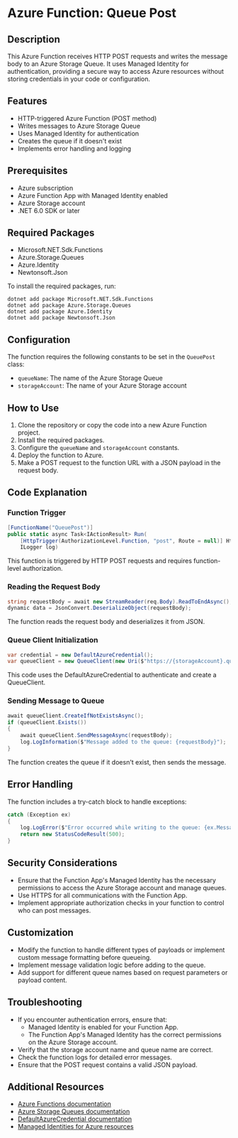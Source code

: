 # Azure Function: Queue Post

## Description
This Azure Function receives HTTP POST requests and writes the message body to an Azure Storage Queue. It uses Managed Identity for authentication, providing a secure way to access Azure resources without storing credentials in your code or configuration.

## Features
- HTTP-triggered Azure Function (POST method)
- Writes messages to Azure Storage Queue
- Uses Managed Identity for authentication
- Creates the queue if it doesn't exist
- Implements error handling and logging

## Prerequisites
- Azure subscription
- Azure Function App with Managed Identity enabled
- Azure Storage account
- .NET 6.0 SDK or later

## Required Packages
- Microsoft.NET.Sdk.Functions
- Azure.Storage.Queues
- Azure.Identity
- Newtonsoft.Json

To install the required packages, run:
```
dotnet add package Microsoft.NET.Sdk.Functions
dotnet add package Azure.Storage.Queues
dotnet add package Azure.Identity
dotnet add package Newtonsoft.Json
```

## Configuration
The function requires the following constants to be set in the `QueuePost` class:

- `queueName`: The name of the Azure Storage Queue
- `storageAccount`: The name of your Azure Storage account

## How to Use
1. Clone the repository or copy the code into a new Azure Function project.
2. Install the required packages.
3. Configure the `queueName` and `storageAccount` constants.
4. Deploy the function to Azure.
5. Make a POST request to the function URL with a JSON payload in the request body.

## Code Explanation

### Function Trigger
```csharp
[FunctionName("QueuePost")]
public static async Task<IActionResult> Run(
    [HttpTrigger(AuthorizationLevel.Function, "post", Route = null)] HttpRequest req,
    ILogger log)
```
This function is triggered by HTTP POST requests and requires function-level authorization.

### Reading the Request Body
```csharp
string requestBody = await new StreamReader(req.Body).ReadToEndAsync();
dynamic data = JsonConvert.DeserializeObject(requestBody);
```
The function reads the request body and deserializes it from JSON.

### Queue Client Initialization
```csharp
var credential = new DefaultAzureCredential();
var queueClient = new QueueClient(new Uri($"https://{storageAccount}.queue.core.windows.net/{queueName}"), credential);
```
This code uses the DefaultAzureCredential to authenticate and create a QueueClient.

### Sending Message to Queue
```csharp
await queueClient.CreateIfNotExistsAsync();
if (queueClient.Exists())
{
    await queueClient.SendMessageAsync(requestBody);
    log.LogInformation($"Message added to the queue: {requestBody}");
}
```
The function creates the queue if it doesn't exist, then sends the message.

## Error Handling
The function includes a try-catch block to handle exceptions:
```csharp
catch (Exception ex)
{
    log.LogError($"Error occurred while writing to the queue: {ex.Message}");
    return new StatusCodeResult(500);
}
```

## Security Considerations
- Ensure that the Function App's Managed Identity has the necessary permissions to access the Azure Storage account and manage queues.
- Use HTTPS for all communications with the Function App.
- Implement appropriate authorization checks in your function to control who can post messages.

## Customization
- Modify the function to handle different types of payloads or implement custom message formatting before queueing.
- Implement message validation logic before adding to the queue.
- Add support for different queue names based on request parameters or payload content.

## Troubleshooting
- If you encounter authentication errors, ensure that:
  - Managed Identity is enabled for your Function App.
  - The Function App's Managed Identity has the correct permissions on the Azure Storage account.
- Verify that the storage account name and queue name are correct.
- Check the function logs for detailed error messages.
- Ensure that the POST request contains a valid JSON payload.

## Additional Resources
- [Azure Functions documentation](https://docs.microsoft.com/en-us/azure/azure-functions/)
- [Azure Storage Queues documentation](https://docs.microsoft.com/en-us/azure/storage/queues/)
- [DefaultAzureCredential documentation](https://docs.microsoft.com/en-us/dotnet/api/azure.identity.defaultazurecredential)
- [Managed Identities for Azure resources](https://docs.microsoft.com/en-us/azure/active-directory/managed-identities-azure-resources/overview)
